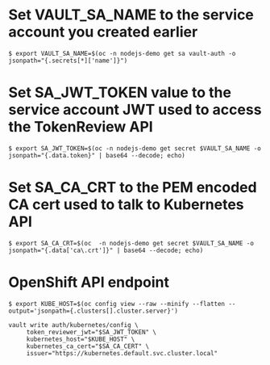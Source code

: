 # Set VAULT_SA_NAME to the service account you created earlier
`$ export VAULT_SA_NAME=$(oc -n nodejs-demo get sa vault-auth -o jsonpath="{.secrets[*]['name']}")`

# Set SA_JWT_TOKEN value to the service account JWT used to access the TokenReview API
`$ export SA_JWT_TOKEN=$(oc -n nodejs-demo get secret $VAULT_SA_NAME -o jsonpath="{.data.token}" | base64 --decode; echo)`

# Set SA_CA_CRT to the PEM encoded CA cert used to talk to Kubernetes API
`$ export SA_CA_CRT=$(oc  -n nodejs-demo get secret $VAULT_SA_NAME -o jsonpath="{.data['ca\.crt']}" | base64 --decode; echo)`

# OpenShift API endpoint  
`$ export KUBE_HOST=$(oc config view --raw --minify --flatten --output='jsonpath={.clusters[].cluster.server}')`

```
vault write auth/kubernetes/config \
     token_reviewer_jwt="$SA_JWT_TOKEN" \
     kubernetes_host="$KUBE_HOST" \
     kubernetes_ca_cert="$SA_CA_CERT" \
     issuer="https://kubernetes.default.svc.cluster.local"
```